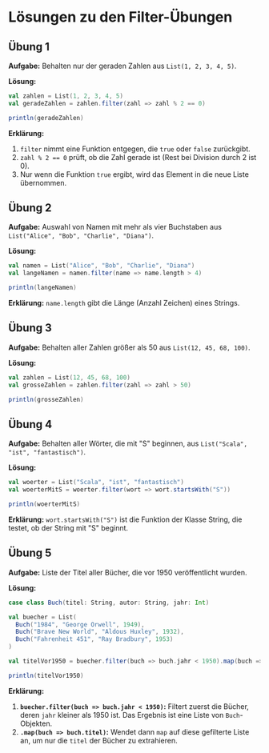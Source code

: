 # Lösungen zu den Filter-Übungen

## Übung 1

**Aufgabe:** Behalten nur der geraden Zahlen aus `List(1, 2, 3, 4, 5)`.

**Lösung:**

```scala
val zahlen = List(1, 2, 3, 4, 5)
val geradeZahlen = zahlen.filter(zahl => zahl % 2 == 0)

println(geradeZahlen)
```

**Erklärung:**

1.  `filter` nimmt eine Funktion entgegen, die `true` oder `false` zurückgibt.
2.  `zahl % 2 == 0` prüft, ob die Zahl gerade ist (Rest bei Division durch 2 ist 0).
3.  Nur wenn die Funktion `true` ergibt, wird das Element in die neue Liste übernommen.

## Übung 2

**Aufgabe:** Auswahl von Namen mit mehr als vier Buchstaben aus `List("Alice", "Bob", "Charlie", "Diana")`.

**Lösung:**

```scala
val namen = List("Alice", "Bob", "Charlie", "Diana")
val langeNamen = namen.filter(name => name.length > 4)

println(langeNamen)
```

**Erklärung:**
`name.length` gibt die Länge (Anzahl Zeichen) eines Strings.

## Übung 3

**Aufgabe:** Behalten aller Zahlen größer als 50 aus `List(12, 45, 68, 100)`.

**Lösung:**

```scala
val zahlen = List(12, 45, 68, 100)
val grosseZahlen = zahlen.filter(zahl => zahl > 50)

println(grosseZahlen)
```

## Übung 4

**Aufgabe:** Behalten aller Wörter, die mit "S" beginnen, aus `List("Scala", "ist", "fantastisch")`.

**Lösung:**

```scala
val woerter = List("Scala", "ist", "fantastisch")
val woerterMitS = woerter.filter(wort => wort.startsWith("S"))

println(woerterMitS)
```
**Erklärung:**
`wort.startsWith("S")` ist die Funktion der Klasse String, die testet, ob der String mit "S" beginnt.

## Übung 5

**Aufgabe:** Liste der Titel aller Bücher, die vor 1950 veröffentlicht wurden.

**Lösung:**

```scala
case class Buch(titel: String, autor: String, jahr: Int)

val buecher = List(
  Buch("1984", "George Orwell", 1949),
  Buch("Brave New World", "Aldous Huxley", 1932),
  Buch("Fahrenheit 451", "Ray Bradbury", 1953)
)

val titelVor1950 = buecher.filter(buch => buch.jahr < 1950).map(buch => buch.titel)

println(titelVor1950)
```

**Erklärung:**

1.  **`buecher.filter(buch => buch.jahr < 1950)`:**  Filtert zuerst die Bücher, deren `jahr` kleiner als 1950 ist.  Das Ergebnis ist eine Liste von `Buch`-Objekten.
2.  **`.map(buch => buch.titel)`:**  Wendet dann `map` auf diese gefilterte Liste an, um nur die `titel` der Bücher zu extrahieren.